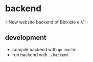 # backend
✨New website backend of Biokiste e.V.✨

## development

- compile backend with `go build`
- run backend with `./backend`
